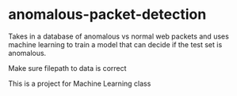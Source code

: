 # anomalous-packet-detection
Takes in a database of anomalous vs normal web packets and uses machine learning to train a model that can decide if the test set is anomalous.

Make sure filepath to data is correct

This is a project for Machine Learning class

